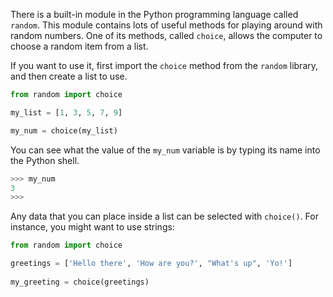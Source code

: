 There is a built-in module in the Python programming language called `random`. This module contains lots of useful methods for playing around with random numbers. One of its methods, called `choice`, allows the computer to choose a random item from a list.

If you want to use it, first import the `choice` method from the `random` library, and then create a list to use.

```python
from random import choice

my_list = [1, 3, 5, 7, 9]

my_num = choice(my_list)
```

You can see what the value of the `my_num` variable is by typing its name into the Python shell.

```python
>>> my_num
3
>>>
```

Any data that you can place inside a list can be selected with `choice()`. For instance, you might want to use strings:

```python
from random import choice

greetings = ['Hello there', 'How are you?', "What's up", 'Yo!']
			
my_greeting = choice(greetings)
```


